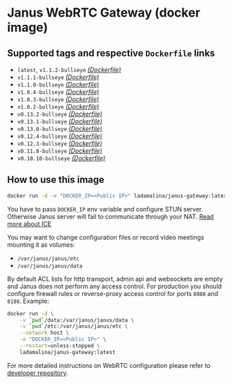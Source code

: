 # Janus WebRTC Gateway (docker image)

## Supported tags and respective `Dockerfile` links

* `latest`, `v1.1.2-bullseye` _[(Dockerfile)](https://github.com/ladamalina/janus-gateway/blob/master/v1.1.2-bullseye/Dockerfile)_
* `v1.1.1-bullseye` _[(Dockerfile)](https://github.com/ladamalina/janus-gateway/blob/master/v1.1.1-bullseye/Dockerfile)_
* `v1.1.0-bullseye` _[(Dockerfile)](https://github.com/ladamalina/janus-gateway/blob/master/v1.1.0-bullseye/Dockerfile)_
* `v1.0.4-bullseye` _[(Dockerfile)](https://github.com/ladamalina/janus-gateway/blob/master/v1.0.4-bullseye/Dockerfile)_
* `v1.0.3-bullseye` _[(Dockerfile)](https://github.com/ladamalina/janus-gateway/blob/master/v1.0.3-bullseye/Dockerfile)_
* `v1.0.2-bullseye` _[(Dockerfile)](https://github.com/ladamalina/janus-gateway/blob/master/v1.0.2-bullseye/Dockerfile)_
* `v0.13.2-bullseye` _[(Dockerfile)](https://github.com/ladamalina/janus-gateway/blob/master/v0.13.2-bullseye/Dockerfile)_
* `v0.13.1-bullseye` _[(Dockerfile)](https://github.com/ladamalina/janus-gateway/blob/master/v0.13.1-bullseye/Dockerfile)_
* `v0.13.0-bullseye` _[(Dockerfile)](https://github.com/ladamalina/janus-gateway/blob/master/v0.13.0-bullseye/Dockerfile)_
* `v0.12.4-bullseye` _[(Dockerfile)](https://github.com/ladamalina/janus-gateway/blob/master/v0.12.4-bullseye/Dockerfile)_
* `v0.12.3-bullseye` _[(Dockerfile)](https://github.com/ladamalina/janus-gateway/blob/master/v0.12.3-bullseye/Dockerfile)_
* `v0.11.8-bullseye` _[(Dockerfile)](https://github.com/ladamalina/janus-gateway/blob/master/v0.11.8-bullseye/Dockerfile)_
* `v0.10.10-bullseye` _[(Dockerfile)](https://github.com/ladamalina/janus-gateway/blob/master/v0.10.10-bullseye/Dockerfile)_

## How to use this image

```bash
docker run -d -e "DOCKER_IP=<Public IP>" ladamalina/janus-gateway:latest
```

You have to pass `DOCKER_IP` env variable and configure STUN server. Otherwise Janus server will fail to communicate through your NAT. [Read more about ICE](https://github.com/meetecho/janus-gateway/issues/90)

You may want to change configuration files or record video meetings mounting it as volumes:

* `/var/janus/janus/etc`
* `/var/janus/janus/data`

By default ACL lists for http transport, admin api and websockets are empty and Janus does not perform any access control. For production you should configure firewall rules or reverse-proxy access control for ports `8088` and `8188`. Example:

```bash
docker run -d \
    -v `pwd`/data:/var/janus/janus/data \
    -v `pwd`/etc:/var/janus/janus/etc \
    --network host \
    -e "DOCKER_IP=<Public IP>" \
    --restart=unless-stopped \
    ladamalina/janus-gateway:latest
```

For more detailed instructions on WebRTC configuration please refer to [developer repository](https://github.com/meetecho/janus-gateway#janus-webrtc-server).
